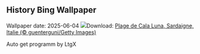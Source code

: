 ## History Bing Wallpaper
Wallpaper date: 2025-06-04
![](https://www.bing.com/th?id=OHR.CalaLuna_FR-FR6223009660_UHD.jpg&w=1000)Download: [Plage de Cala Luna, Sardaigne, Italie (© guenterguni/Getty Images)](https://www.bing.com/th?id=OHR.CalaLuna_FR-FR6223009660_UHD.jpg)

Auto get programm by LtgX
